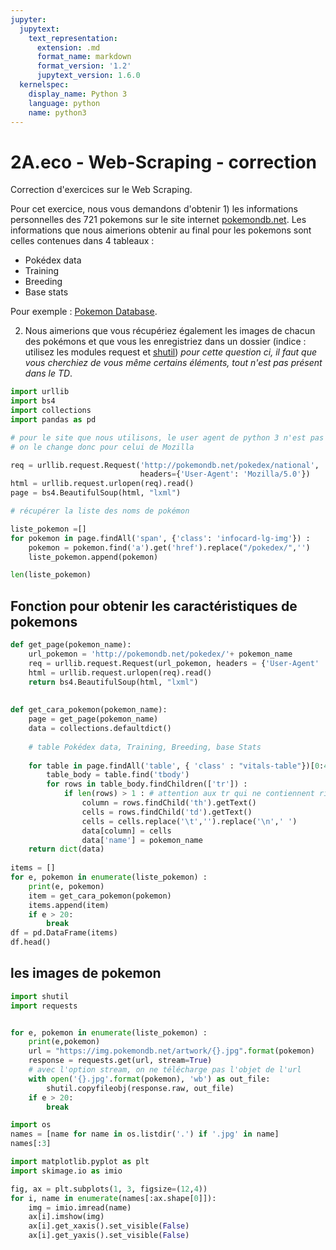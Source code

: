 ```yaml
---
jupyter:
  jupytext:
    text_representation:
      extension: .md
      format_name: markdown
      format_version: '1.2'
      jupytext_version: 1.6.0
  kernelspec:
    display_name: Python 3
    language: python
    name: python3
---
```


# 2A.eco - Web-Scraping - correction

Correction d'exercices sur le Web Scraping.


Pour cet exercice, nous vous demandons d'obtenir 1) les informations personnelles des 721 pokemons sur le site internet [pokemondb.net](http://pokemondb.net/pokedex/national). Les informations que nous aimerions obtenir au final pour les pokemons sont celles contenues dans 4 tableaux :

- Pokédex data
- Training
- Breeding
- Base stats

Pour exemple : [Pokemon Database](http://pokemondb.net/pokedex/nincada).

2) Nous aimerions que vous récupériez également les images de chacun des pokémons et que vous les enregistriez dans un dossier  (indice : utilisez les modules request et [shutil](https://docs.python.org/3/library/shutil.html))
_pour cette question ci, il faut que vous cherchiez de vous même certains éléments, tout n'est pas présent dans le TD_.

```python
import urllib
import bs4
import collections
import pandas as pd

# pour le site que nous utilisons, le user agent de python 3 n'est pas  bien passé :
# on le change donc pour celui de Mozilla

req = urllib.request.Request('http://pokemondb.net/pokedex/national', 
                             headers={'User-Agent': 'Mozilla/5.0'})
html = urllib.request.urlopen(req).read()
page = bs4.BeautifulSoup(html, "lxml")

# récupérer la liste des noms de pokémon

liste_pokemon =[]
for pokemon in page.findAll('span', {'class': 'infocard-lg-img'}) : 
    pokemon = pokemon.find('a').get('href').replace("/pokedex/",'')
    liste_pokemon.append(pokemon)
```

```python
len(liste_pokemon)
```

## Fonction pour obtenir les caractéristiques de pokemons

```python
def get_page(pokemon_name):
    url_pokemon = 'http://pokemondb.net/pokedex/'+ pokemon_name
    req = urllib.request.Request(url_pokemon, headers = {'User-Agent' : 'Mozilla/5.0'})
    html = urllib.request.urlopen(req).read()
    return bs4.BeautifulSoup(html, "lxml")
     
    
def get_cara_pokemon(pokemon_name):
    page = get_page(pokemon_name)
    data = collections.defaultdict()
    
    # table Pokédex data, Training, Breeding, base Stats
    
    for table in page.findAll('table', { 'class' : "vitals-table"})[0:4] :
        table_body = table.find('tbody')
        for rows in table_body.findChildren(['tr']) : 
            if len(rows) > 1 : # attention aux tr qui ne contiennent rien
                column = rows.findChild('th').getText()
                cells = rows.findChild('td').getText()
                cells = cells.replace('\t','').replace('\n',' ')
                data[column] = cells
                data['name'] = pokemon_name
    return dict(data)
       
items = []       
for e, pokemon in enumerate(liste_pokemon) : 
    print(e, pokemon)
    item = get_cara_pokemon(pokemon)       
    items.append(item)
    if e > 20:
        break
df = pd.DataFrame(items)
df.head()
```

## les images de pokemon

```python
import shutil
import requests


for e, pokemon in enumerate(liste_pokemon) : 
    print(e,pokemon)
    url = "https://img.pokemondb.net/artwork/{}.jpg".format(pokemon)
    response = requests.get(url, stream=True)
    # avec l'option stream, on ne télécharge pas l'objet de l'url
    with open('{}.jpg'.format(pokemon), 'wb') as out_file:
        shutil.copyfileobj(response.raw, out_file)
    if e > 20:
        break        
```

```python
import os
names = [name for name in os.listdir('.') if '.jpg' in name]
names[:3]
```

```python
import matplotlib.pyplot as plt
import skimage.io as imio

fig, ax = plt.subplots(1, 3, figsize=(12,4))
for i, name in enumerate(names[:ax.shape[0]]):
    img = imio.imread(name)
    ax[i].imshow(img)
    ax[i].get_xaxis().set_visible(False)
    ax[i].get_yaxis().set_visible(False)
```

```python

```
